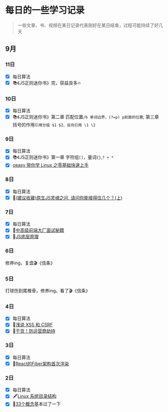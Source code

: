 # 每日的一些学习记录

> 一些文章、书、视频在某日记录代表刚好在某日结束，过程可能持续了好几天

## 9月

### 11日

- [x] 每日算法
- [x] 📚《JS正则迷你书》完，获益良多🔥

### 10日

- [x] 每日算法
- [x] 📚《JS正则迷你书》第二章 匹配位置`/b 单词边界，(?=p) p前面的位置`; 第三章 括号的作用`引用分组 $1 $2、反向引用 \1 \2`

### 9日

- [x] 每日算法
- [x] 📚《JS正则迷你书》第一章 字符组`[]`，量词`{}`,`? + *`
- [x] [oeasy 带你学 Linux 之零基础快速上手](https://www.lanqiao.cn/courses/2712)

### 8日

- [x] 每日算法
- [x] 📃[(建议收藏)原生JS灵魂之问, 请问你能接得住几个？(上)](https://juejin.im/post/6844903974378668039)

### 7日

- [x] 每日算法
- [x] 📃[中高级前端大厂面试秘籍](https://juejin.im/post/6844903776512393224)
- [x] 📃[JS底层原理](https://juejin.im/post/6844904166192578567)

### 6日

修养ing，复盘🎬《信条》

### 5日

打球伤到尾椎骨，修养ing。看了🎬《信条》

### 4日

- [x] 每日算法
- [x] 📃[浅说 XSS 和 CSRF](https://github.com/dwqs/blog/issues/68)
- [x] 📃[干货！防运营商劫持](https://juejin.im/post/6844903713669283847)

### 3日

- [x] 每日算法
- [x] 🎦[React的Fiber架构首次渲染](https://www.bilibili.com/video/BV1HT4y1g72T)

### 2日

- [x] 每日算法
- [x] 🖋[Linux 系统目录结构](https://github.com/guokangf/m-dream/issues/32)
- [x] 📃[33个概念](https://github.com/stephentian/33-js-concepts#18-settimeout-setinterval-%E5%92%8C-requestanimationframe)基本过了一下
